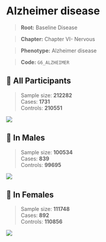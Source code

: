 # Alzheimer disease

> **Root:** Baseline Disease  

> **Chapter:** Chapter VI- Nervous  

> **Phenotype:** Alzheimer disease  

> **Code:** `G6_ALZHEIMER`

## 🧪 All Participants  
> Sample size: **212282**  
> Cases: **1731**  
> Controls: **210551**
<img src="/Disease/Figures/ALL/Incidence/G6_ALZHEIMER.png"/>
<CsvTable src="/Disease_Data/ALL/Incidence/COX_G6_ALZHEIMER.csv" label="🔍 View full results" />

## 👨 In Males  
> Sample size: **100534**  
> Cases: **839**  
> Controls: **99695**
<img src="/Disease/Figures/Male/Incidence/G6_ALZHEIMER.png"/>
<CsvTable src="/Disease_Data/Male/Incidence/COX_G6_ALZHEIMER.csv" label="🔍 View full results" />

## 👩 In Females  
> Sample size: **111748**  
> Cases: **892**  
> Controls: **110856**
<img src="/Disease/Figures/Female/Incidence/G6_ALZHEIMER.png"/>
<CsvTable src="/Disease_Data/Female/Incidence/COX_G6_ALZHEIMER.csv" label="🔍 View full results" />
